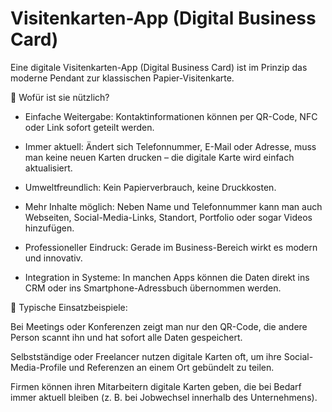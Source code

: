 # Visitenkarten-App (Digital Business Card)
Eine digitale Visitenkarten-App (Digital Business Card) ist im Prinzip das moderne Pendant zur klassischen Papier-Visitenkarte.

🔹 Wofür ist sie nützlich?

- Einfache Weitergabe: Kontaktinformationen können per QR-Code, NFC oder Link sofort geteilt werden.

- Immer aktuell: Ändert sich Telefonnummer, E-Mail oder Adresse, muss man keine neuen Karten drucken – die digitale Karte wird einfach aktualisiert.

- Umweltfreundlich: Kein Papierverbrauch, keine Druckkosten.

- Mehr Inhalte möglich: Neben Name und Telefonnummer kann man auch Webseiten, Social-Media-Links, Standort, Portfolio oder sogar Videos hinzufügen.

- Professioneller Eindruck: Gerade im Business-Bereich wirkt es modern und innovativ.

- Integration in Systeme: In manchen Apps können die Daten direkt ins CRM oder ins Smartphone-Adressbuch übernommen werden.

🔹 Typische Einsatzbeispiele:

Bei Meetings oder Konferenzen zeigt man nur den QR-Code, die andere Person scannt ihn und hat sofort alle Daten gespeichert.

Selbstständige oder Freelancer nutzen digitale Karten oft, um ihre Social-Media-Profile und Referenzen an einem Ort gebündelt zu teilen.

Firmen können ihren Mitarbeitern digitale Karten geben, die bei Bedarf immer aktuell bleiben (z. B. bei Jobwechsel innerhalb des Unternehmens).